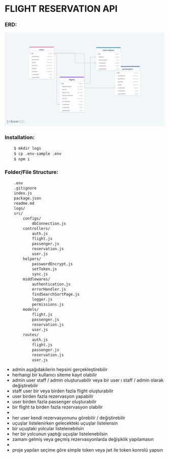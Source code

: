 # FLIGHT RESERVATION API

### ERD:

![ERD](./erdFlightAPI.png)

### Installation:
```sh
    $ mkdir logs
    $ cp .env-sample .env
    $ npm i
```

### Folder/File Structure:

```
    .env
    .gitignore
    index.js
    package.json
    readme.md
    logs/
    src/
        configs/
            dbConnection.js
        controllers/
            auth.js
            flight.js
            passenger.js
            reservation.js
            user.js
        helpers/
            passwordEncrypt.js
            setToken.js
            sync.js
        middlewares/
            authentication.js
            errorHandler.js
            findSearchSortPage.js
            logger.js
            permissions.js
        models/
            flight.js
            passenger.js
            reservation.js
            user.js
        routes/
            auth.js
            flight.js
            passenger.js
            reservation.js
            user.js
```


* admin aşağıdakilerin hepsini gerçekleştirebilir
* herhangi bir kullanıcı siteme kayıt olabilir
* admin user staff /  admin oluşturuabilir veya bir user ı staff / admin  olarak değiştirebilir
* staff user bir veya birden fazla flight oluşturabilir
* user birden fazla rezervasyon yapabilir
* user birden fazla passenger oluşturabilir
* bir flight ta birden fazla rezervasyon olabilir
*
* her user kendi rezervasyonunu görebilir / değiştirebilir
* uçuşlar listelenirken gelecekteki uçuşlar listelensin
* bir uçuştaki yolcular listelenebilsin
* her bir yolcunun yaptığı uçuşlar listelenebilsin
* zamanı gelmiş veya geçmiş rezervasyonlarda değişiklik  yapılamasın
* 
* proje yapılan seçime göre simple token veya  jwt ile token konrolü yapsın

